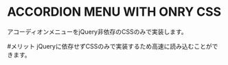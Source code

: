 # ACCORDION MENU WITH ONRY CSS
アコーディオンメニューをjQuery非依存のCSSのみで実装します。




#メリット
jQueryに依存せずCSSのみで実装するため高速に読み込むことができます。
